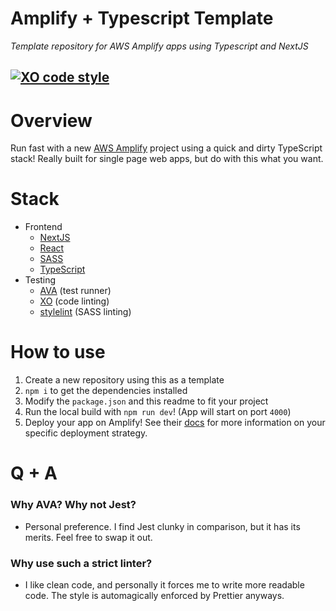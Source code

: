 # Amplify + Typescript Template
_Template repository for AWS Amplify apps using Typescript and NextJS_

[![XO code style](https://img.shields.io/badge/code_style-XO-5ed9c7.svg)](https://github.com/xojs/xo)
---

# Overview
Run fast with a new [AWS Amplify](https://aws.amazon.com/amplify/) project using a quick and dirty TypeScript stack! Really built for single page web apps, but do with this what you want.

# Stack
- Frontend
  - [NextJS](https://nextjs.org/)
  - [React](https://reactjs.org)
  - [SASS](https://sass-lang.com/)
  - [TypeScript](https://www.typescriptlang.org/)
- Testing
  - [AVA](https://github.com/avajs/ava) (test runner)
  - [XO](https://github.com/xojs/xo) (code linting) 
  - [stylelint](https://stylelint.io/) (SASS linting)

# How to use
1) Create a new repository using this as a template
2) `npm i` to get the dependencies installed
3) Modify the `package.json` and this readme to fit your project
4) Run the local build with `npm run dev`! (App will start on port `4000`)
5) Deploy your app on Amplify! See their [docs](https://docs.amplify.aws/) for more information on your specific deployment strategy.

# Q + A
### Why AVA? Why not Jest?
- Personal preference. I find Jest clunky in comparison, but it has its merits. Feel free to swap it out.
### Why use such a strict linter?
- I like clean code, and personally it forces me to write more readable code. The style is automagically enforced by Prettier anyways.
